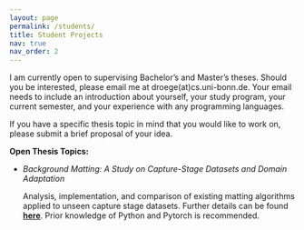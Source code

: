 ```yaml
---
layout: page
permalink: /students/
title: Student Projects
nav: true
nav_order: 2
---
```



I am currently open to supervising Bachelor’s and Master’s theses. Should you be interested, please email me at droege(at)cs.uni-bonn.de. Your email needs to include an introduction about yourself, your study program, your current semester, and your experience with any programming languages.

If you have a specific thesis topic in mind that you would like to work on, please submit a brief proposal of your idea.

**Open Thesis Topics:**


- *Background Matting: A Study on Capture-Stage Datasets and Domain Adaptation*

  Analysis, implementation, and comparison of existing matting algorithms applied to unseen capture stage datasets. Further details can be found **[here](https://uni-bonn.sciebo.de/s/xRpRvvZPVt1sGjW)**. Prior knowledge of Python and Pytorch is recommended.  